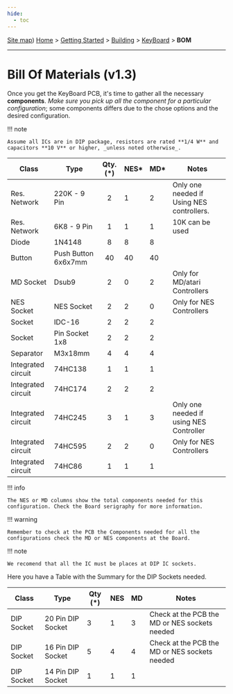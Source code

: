 ```yaml
---
hide:
  - toc
---
```

[Site map](../../../sitemap.md))
[Home](../../../index.md) > [Getting Started](../../../started.md) > [Building](../../building.md) > [KeyBoard](../keyboard.md) > **BOM**

---
# Bill Of Materials (v1.3)

Once you get the KeyBoard PCB, it's time to gather all the necessary **components**. _Make sure you pick up all the component for a particular configuration_; some components differs due to the chose options and the desired configuration.

!!! note

	Assume all ICs are in DIP package, resistors are rated **1/4 W** and capacitors **10 V** or higher, _unless noted otherwise_.



| Class              | Type                | Qty. (\*) | NES* | MD* | Notes                                     |
|--------------------|---------------------|:---------:|-----|----|-------------------------------------------|
| Res. Network       | 220K - 9 Pin        |     2     | 1   | 2  | Only one needed if Using NES controllers. |
| Res. Network       | 6K8 - 9 Pin         |     1     | 1   | 1  |           10K can be used                      |
| Diode              | 1N4148              |     8     | 8   | 8  |                                           |
| Button             | Push Button 6x6x7mm |     40    | 40  | 40 |                                           |
| MD Socket          | Dsub9               |     2     | 0   | 2  | Only for MD/atari Controllers             |
| NES Socket         | NES Socket          |     2     | 2   | 0  | Only for NES Controllers                  |
| Socket             | IDC-16              | 2         | 2   | 2  |                                           |
| Socket             | Pin Socket 1x8      | 2         | 2   | 2  |                                           |
| Separator          | M3x18mm             | 4         | 4   | 4  |                                           |
| Integrated circuit | 74HC138             | 1         | 1   | 1  |                                           |
| Integrated circuit | 74HC174             | 2         | 2   | 2  |                                           |
| Integrated circuit | 74HC245             | 3         | 1   | 3  | Only one needed if using NES Controller   |
| Integrated circuit | 74HC595             | 2         | 2   | 0  | Only for NES Controllers                  |
| Integrated circuit | 74HC86              | 1         | 1   | 1  |                                           |

!!! info
    
    The NES or MD columns show the total components needed for this configuration. Check the Board serigraphy for more information.

!!! warning

    Remember to check at the PCB the Components needed for all the configurations check the MD or NES components at the Board.

!!! note

	We recomend that all the IC must be places at DIP IC sockets.


Here you have a Table with the Summary for the DIP Sockets needed.

| Class      | Type              | Qty (\*) | NES | MD | Notes                                         |
|------------|-------------------|----------|-----|----|-----------------------------------------------|
| DIP Socket | 20 Pin DIP Socket | 3        | 1   | 3  | Check at the PCB the MD or NES sockets needed |
| DIP Socket | 16 Pin DIP Socket | 5        | 4   | 4  | Check at the PCB the MD or NES sockets needed |
| DIP Socket | 14 Pin DIP Socket | 1        | 1   | 1  |                                               |